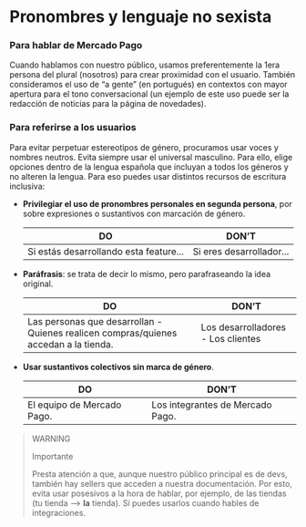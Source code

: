 # Pronombres y lenguaje no sexista

### Para hablar de Mercado Pago
Cuando hablamos con nuestro público, usamos preferentemente la 1era persona del plural (nosotros) para crear proximidad con el usuario.  También consideramos el uso de “a gente” (en portugués) en contextos con mayor apertura para el tono conversacional (un ejemplo de este uso puede ser la redacción de noticias para la página de novedades).

### Para referirse a los usuarios

Para evitar perpetuar estereotipos de género, procuramos usar voces y nombres neutros.
Evita siempre usar el universal masculino. Para ello, elige opciones dentro de la lengua española que incluyan a todos los géneros y no alteren la lengua. Para eso puedes usar distintos recursos de escritura inclusiva: 

- **Privilegiar el uso de pronombres personales en segunda persona**, por sobre expresiones o sustantivos con marcación de género.
    
    | DO | DON’T |
    |---|---|
    | Si estás desarrollando esta feature... | Si eres desarrollador... |

- **Paráfrasis**: se trata de decir lo mismo, pero parafraseando la idea original.

    | DO | DON’T |
    |---|---|
    | Las personas que desarrollan - Quienes realicen compras/quienes accedan a la tienda. | Los desarrolladores  - Los clientes |

- **Usar sustantivos colectivos sin marca de género**.

    | DO | DON’T |
    |---|---|
    | El equipo de Mercado Pago. | Los integrantes de Mercado Pago. |

> WARNING
>
> Importante
>
> Presta atención a que, aunque nuestro público principal es de devs, también hay sellers que acceden a nuestra documentación. Por esto, evita usar posesivos a la hora de hablar, por ejemplo, de las tiendas  (tu tienda —> **la** tienda). Sí puedes usarlos cuando hables de integraciones.

